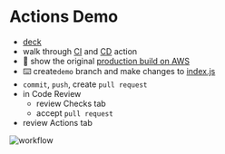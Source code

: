 # Actions Demo
- [deck](https://docs.google.com/presentation/d/1X6X_wcBcu-nctwdvbxdx90EJwYyimKHmpbWadM2_rmA/edit#slide=id.g714cb9b105_0_2709)
- walk through [CI](.github/workflows/ci.yml) and [CD](.github/workflows/deploy-prod.yml) action
- :eyes: show the original [production build on AWS](https://inr29uylt3.execute-api.us-west-2.amazonaws.com/Prod/)
- :keyboard: create`demo` branch and make changes to [index.js](src/index.js)
- `commit`, `push`, create `pull request`
- in Code Review
  - review Checks tab
  - accept `pull request`
- review Actions tab

![workflow](https://user-images.githubusercontent.com/6351798/48032310-63842400-e114-11e8-8db0-06dc0504dcb5.png)
